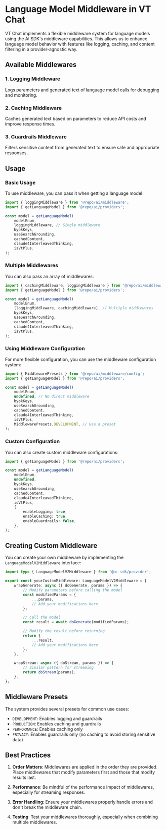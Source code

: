 # Language Model Middleware in VT Chat

VT Chat implements a flexible middleware system for language models using the AI SDK's middleware capabilities. This allows us to enhance language model behavior with features like logging, caching, and content filtering in a provider-agnostic way.

## Available Middlewares

### 1. Logging Middleware

Logs parameters and generated text of language model calls for debugging and monitoring.

### 2. Caching Middleware

Caches generated text based on parameters to reduce API costs and improve response times.

### 3. Guardrails Middleware

Filters sensitive content from generated text to ensure safe and appropriate responses.

## Usage

### Basic Usage

To use middleware, you can pass it when getting a language model:

```typescript
import { loggingMiddleware } from '@repo/ai/middleware';
import { getLanguageModel } from '@repo/ai/providers';

const model = getLanguageModel(
    modelEnum,
    loggingMiddleware, // Single middleware
    byokKeys,
    useSearchGrounding,
    cachedContent,
    claude4InterleavedThinking,
    isVtPlus,
);
```

### Multiple Middlewares

You can also pass an array of middlewares:

```typescript
import { cachingMiddleware, loggingMiddleware } from '@repo/ai/middleware';
import { getLanguageModel } from '@repo/ai/providers';

const model = getLanguageModel(
    modelEnum,
    [loggingMiddleware, cachingMiddleware], // Multiple middlewares
    byokKeys,
    useSearchGrounding,
    cachedContent,
    claude4InterleavedThinking,
    isVtPlus,
);
```

### Using Middleware Configuration

For more flexible configuration, you can use the middleware configuration system:

```typescript
import { MiddlewarePresets } from '@repo/ai/middleware/config';
import { getLanguageModel } from '@repo/ai/providers';

const model = getLanguageModel(
    modelEnum,
    undefined, // No direct middleware
    byokKeys,
    useSearchGrounding,
    cachedContent,
    claude4InterleavedThinking,
    isVtPlus,
    MiddlewarePresets.DEVELOPMENT, // Use a preset
);
```

### Custom Configuration

You can also create custom middleware configurations:

```typescript
import { getLanguageModel } from '@repo/ai/providers';

const model = getLanguageModel(
    modelEnum,
    undefined,
    byokKeys,
    useSearchGrounding,
    cachedContent,
    claude4InterleavedThinking,
    isVtPlus,
    {
        enableLogging: true,
        enableCaching: true,
        enableGuardrails: false,
    },
);
```

## Creating Custom Middleware

You can create your own middleware by implementing the `LanguageModelV2Middleware` interface:

```typescript
import type { LanguageModelV2Middleware } from '@ai-sdk/provider';

export const yourCustomMiddleware: LanguageModelV2Middleware = {
    wrapGenerate: async ({ doGenerate, params }) => {
        // Modify parameters before calling the model
        const modifiedParams = {
            ...params,
            // Add your modifications here
        };

        // Call the model
        const result = await doGenerate(modifiedParams);

        // Modify the result before returning
        return {
            ...result,
            // Add your modifications here
        };
    },

    wrapStream: async ({ doStream, params }) => {
        // Similar pattern for streaming
        return doStream(params);
    },
};
```

## Middleware Presets

The system provides several presets for common use cases:

- `DEVELOPMENT`: Enables logging and guardrails
- `PRODUCTION`: Enables caching and guardrails
- `PERFORMANCE`: Enables caching only
- `PRIVACY`: Enables guardrails only (no caching to avoid storing sensitive data)

## Best Practices

1. **Order Matters**: Middlewares are applied in the order they are provided. Place middlewares that modify parameters first and those that modify results last.

2. **Performance**: Be mindful of the performance impact of middlewares, especially for streaming responses.

3. **Error Handling**: Ensure your middlewares properly handle errors and don't break the middleware chain.

4. **Testing**: Test your middlewares thoroughly, especially when combining multiple middlewares.
